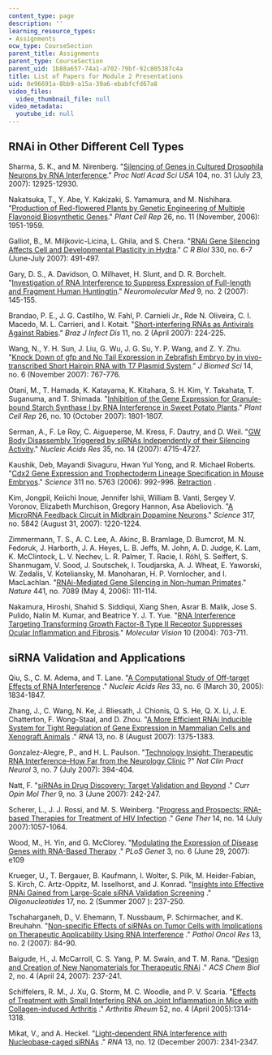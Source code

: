 ```yaml
---
content_type: page
description: ''
learning_resource_types:
- Assignments
ocw_type: CourseSection
parent_title: Assignments
parent_type: CourseSection
parent_uid: 1b88a657-74a1-a702-79bf-92c805387c4a
title: List of Papers for Module 2 Presentations
uid: 0e96691a-8bb9-a15a-39a6-ebabfcfd67a8
video_files:
  video_thumbnail_file: null
video_metadata:
  youtube_id: null
---
```


RNAi in Other Different Cell Types
----------------------------------

Sharma, S. K., and M. Nirenberg. "[Silencing of Genes in Cultured Drosophila Neurons by RNA Interference](http://www.ncbi.nlm.nih.gov/sites/entrez?Db=pubmed&Cmd=ShowDetailView&TermToSearch=17646657&ordinalpos=1&itool=EntrezSystem2.PEntrez.Pubmed.Pubmed_ResultsPanel.Pubmed_RVDocSum)." _Proc Natl Acad Sci USA_ 104, no. 31 (July 23, 2007): 12925-12930.

Nakatsuka, T., Y. Abe, Y. Kakizaki, S. Yamamura, and M. Nishihara. "[Production of Red-flowered Plants by Genetic Engineering of Multiple Flavonoid Biosynthetic Genes](http://www.ncbi.nlm.nih.gov/sites/entrez?Db=pubmed&Cmd=ShowDetailView&TermToSearch=17639403&ordinalpos=1&itool=EntrezSystem2.PEntrez.Pubmed.Pubmed_ResultsPanel.Pubmed_RVDocSum)." _Plant Cell Rep_ 26, no. 11 (November, 2006): 1951-1959.

Galliot, B., M. Miljkovic-Licina, L. Ghila, and S. Chera. "[RNAi Gene Silencing Affects Cell and Developmental Plasticity in Hydra](http://www.ncbi.nlm.nih.gov/sites/entrez?Db=pubmed&Cmd=ShowDetailView&TermToSearch=17631443&ordinalpos=1&itool=EntrezSystem2.PEntrez.Pubmed.Pubmed_ResultsPanel.Pubmed_RVDocSum)." _C R Biol_ 330, no. 6-7 (June-July 2007): 491-497.

Gary, D. S., A. Davidson, O. Milhavet, H. Slunt, and D. R. Borchelt. "[Investigation of RNA Interference to Suppress Expression of Full-length and Fragment Human Huntingtin](http://www.ncbi.nlm.nih.gov/sites/entrez?Db=pubmed&Cmd=ShowDetailView&TermToSearch=17627034&ordinalpos=1&itool=EntrezSystem2.PEntrez.Pubmed.Pubmed_ResultsPanel.Pubmed_RVDocSum)." _Neuromolecular Med_ 9, no. 2 (2007): 145-155.

Brandao, P. E., J. G. Castilho, W. Fahl, P. Carnieli Jr., Rde N. Oliveira, C. I. Macedo, M. L. Carrieri, and I. Kotait. "[Short-interfering RNAs as Antivirals Against Rabies](http://www.scielo.br/scielo.php)." _Braz J Infect Dis_ 11, no. 2 (April 2007): 224-225.

Wang, N., Y. H. Sun, J. Liu, G. Wu, J. G. Su, Y. P. Wang, and Z. Y. Zhu. "[Knock Down of gfp and No Tail Expression in Zebrafish Embryo by in vivo-transcribed Short Hairpin RNA with T7 Plasmid System](http://www.ncbi.nlm.nih.gov/sites/entrez?Db=pubmed&Cmd=ShowDetailView&TermToSearch=17624603&ordinalpos=3&itool=EntrezSystem2.PEntrez.Pubmed.Pubmed_ResultsPanel.Pubmed_RVDocSum)." _J Biomed Sci_ 14, no. 6 (November 2007): 767-776.

Otani, M., T. Hamada, K. Katayama, K. Kitahara, S. H. Kim, Y. Takahata, T. Suganuma, and T. Shimada. "[Inhibition of the Gene Expression for Granule-bound Starch Synthase I by RNA Interference in Sweet Potato Plants](http://www.ncbi.nlm.nih.gov/sites/entrez?Db=pubmed&Cmd=ShowDetailView&TermToSearch=17622537&ordinalpos=3&itool=EntrezSystem2.PEntrez.Pubmed.Pubmed_ResultsPanel.Pubmed_RVDocSum)." _Plant Cell Rep_ 26, no. 10 (October 2007): 1801-1807.

Serman, A., F. Le Roy, C. Aigueperse, M. Kress, F. Dautry, and D. Weil. "[GW Body Disassembly Triggered by siRNAs Independently of their Silencing Activity](http://www.ncbi.nlm.nih.gov/sites/entrez?Db=pubmed&Cmd=ShowDetailView&TermToSearch=17604308&ordinalpos=2&itool=EntrezSystem2.PEntrez.Pubmed.Pubmed_ResultsPanel.Pubmed_RVDocSum)." _Nucleic Acids Res_ 35, no. 14 (2007): 4715-4727.

Kaushik, Deb, Mayandi Sivaguru, Hwan Yul Yong, and R. Michael Roberts. "[Cdx2 Gene Expression and Trophectoderm Lineage Specification in Mouse Embryos](http://www.ncbi.nlm.nih.gov/sites/entrez?Db=pubmed&Cmd=ShowDetailView&TermToSearch=17604308&ordinalpos=2&itool=EntrezSystem2.PEntrez.Pubmed.Pubmed_ResultsPanel.Pubmed_RVDocSum)." _Science_ 311 no. 5763 (2006): 992-996. [Retraction](http://www.ncbi.nlm.nih.gov/sites/entrez?Db=pubmed&Cmd=ShowDetailView&TermToSearch=17656701&ordinalpos=1&itool=EntrezSystem2.PEntrez.Pubmed.Pubmed_ResultsPanel.Pubmed_RVAbstractPlus|) .

Kim, Jongpil, Keiichi Inoue, Jennifer Ishii, William B. Vanti, Sergey V. Voronov, Elizabeth Murchison, Gregory Hannon, Asa Abeliovich. "[A MicroRNA Feedback Circuit in Midbrain Dopamine Neurons](http://www.ncbi.nlm.nih.gov/sites/entrez?Db=pubmed&Cmd=ShowDetailView&TermToSearch=17761882&ordinalpos=1&itool=EntrezSystem2.PEntrez.Pubmed.Pubmed_ResultsPanel.Pubmed_RVDocSum)." _Science_ 317, no. 5842 (August 31, 2007): 1220-1224.

Zimmermann, T. S., A. C. Lee, A. Akinc, B. Bramlage, D. Bumcrot, M. N. Fedoruk, J. Harborth, J. A. Heyes, L. B. Jeffs, M. John, A. D. Judge, K. Lam, K. McClintock, L. V. Nechev, L. R. Palmer, T. Racie, I. Röhl, S. Seiffert, S. Shanmugam, V. Sood, J. Soutschek, I. Toudjarska, A. J. Wheat, E. Yaworski, W. Zedalis, V. Koteliansky, M. Manoharan, H. P. Vornlocher, and I. MacLachlan. "[RNAi-Mediated Gene Silencing in Non-human Primates](http://www.ncbi.nlm.nih.gov/sites/entrez?Db=pubmed&Cmd=ShowDetailView&TermToSearch=16565705&ordinalpos=1&itool=EntrezSystem2.PEntrez.Pubmed.Pubmed_ResultsPanel.Pubmed_RVAbstractPlus)." _Nature_ 441, no. 7089 (May 4, 2006): 111-114.

Nakamura, Hiroshi, Shahid S. Siddiqui, Xiang Shen, Asrar B. Malik, Jose S. Pulido, Nalin M. Kumar, and Beatrice Y. J. T. Yue. "[RNA Interference Targeting Transforming Growth Factor-ß Type II Receptor Suppresses Ocular Inflammation and Fibrosis](http://www.molvis.org/molvis/v10/a85/)." _Molecular Vision_ 10 (2004): 703-711.

siRNA Validation and Applications
---------------------------------

Qiu, S., C. M. Adema, and T. Lane. "[A Computational Study of Off-target Effects of RNA Interference](http://www.ncbi.nlm.nih.gov/sites/entrez?Db=pubmed&Cmd=ShowDetailView&TermToSearch=15800213&ordinalpos=2&itool=EntrezSystem2.PEntrez.Pubmed.Pubmed_ResultsPanel.Pubmed_RVDocSum) ." _Nucleic Acids Res_ 33, no. 6 (March 30, 2005): 1834-1847.

Zhang, J., C. Wang, N. Ke, J. Bliesath, J. Chionis, Q. S. He, Q. X. Li, J. E. Chatterton, F. Wong-Staal, and D. Zhou. "[A More Efficient RNAi Inducible System for Tight Regulation of Gene Expression in Mammalian Cells and Xenograft Animals](http://www.ncbi.nlm.nih.gov/sites/entrez?Db=pubmed&Cmd=ShowDetailView&TermToSearch=17616554&ordinalpos=1&itool=EntrezSystem2.PEntrez.Pubmed.Pubmed_ResultsPanel.Pubmed_RVDocSum) ." _RNA_ 13, no. 8 (August 2007): 1375-1383.

Gonzalez-Alegre, P., and H. L. Paulson. "[Technology Insight: Therapeutic RNA Interference–How Far from the Neurology Clinic](http://www.ncbi.nlm.nih.gov/sites/entrez?Db=pubmed&Cmd=ShowDetailView&TermToSearch=17611488&ordinalpos=1&itool=EntrezSystem2.PEntrez.Pubmed.Pubmed_ResultsPanel.Pubmed_RVDocSum) ?" _Nat Clin Pract Neurol_ 3, no. 7 (July 2007): 394-404.

Natt, F. "[siRNAs in Drug Discovery: Target Validation and Beyond](http://www.ncbi.nlm.nih.gov/sites/entrez?Db=pubmed&Cmd=ShowDetailView&TermToSearch=17608022&ordinalpos=4&itool=EntrezSystem2.PEntrez.Pubmed.Pubmed_ResultsPanel.Pubmed_RVDocSum) ." _Curr Opin Mol Ther_ 9, no. 3 (June 2007): 242-247.

Scherer, L., J. J. Rossi, and M. S. Weinberg. "[Progress and Prospects: RNA-based Therapies for Treatment of HIV Infection](http://www.ncbi.nlm.nih.gov/sites/entrez?Db=pubmed&Cmd=ShowDetailView&TermToSearch=17607313&ordinalpos=1&itool=EntrezSystem2.PEntrez.Pubmed.Pubmed_ResultsPanel.Pubmed_RVDocSum) ." _Gene Ther_ 14, no. 14 (July 2007):1057-1064.

Wood, M., H. Yin, and G. McClorey. "[Modulating the Expression of Disease Genes with RNA-Based Therapy](http://www.ncbi.nlm.nih.gov/sites/entrez?Db=pubmed&Cmd=ShowDetailView&TermToSearch=17604456&ordinalpos=2&itool=EntrezSystem2.PEntrez.Pubmed.Pubmed_ResultsPanel.Pubmed_RVDocSum) ." _PLoS Genet_ 3, no. 6 (June 29, 2007): e109

Krueger, U., T. Bergauer, B. Kaufmann, I. Wolter, S. Pilk, M. Heider-Fabian, S. Kirch, C. Artz-Oppitz, M. Isselhorst, and J. Konrad. "[Insights into Effective RNAi Gained from Large-Scale siRNA Validation Screening](http://www.ncbi.nlm.nih.gov/sites/entrez?Db=pubmed&Cmd=ShowDetailView&TermToSearch=17638527&ordinalpos=1&itool=EntrezSystem2.PEntrez.Pubmed.Pubmed_ResultsPanel.Pubmed_RVDocSum) ." _Oligonucleotides_ 17, no. 2 (Summer 2007 ): 237-250.

Tschaharganeh, D., V. Ehemann, T. Nussbaum, P. Schirmacher, and K. Breuhahn. "[Non-specific Effects of siRNAs on Tumor Cells with Implications on Therapeutic Applicability Using RNA Interference](http://www.ncbi.nlm.nih.gov/sites/entrez?Db=pubmed&Cmd=ShowDetailView&TermToSearch=17607368&ordinalpos=3&itool=EntrezSystem2.PEntrez.Pubmed.Pubmed_ResultsPanel.Pubmed_RVDocSum) ." _Pathol Oncol Res_ 13, no. 2 (2007): 84-90.

Baigude, H., J. McCarroll, C. S. Yang, P. M. Swain, and T. M. Rana. "[Design and Creation of New Nanomaterials for Therapeutic RNAi](http://www.ncbi.nlm.nih.gov/sites/entrez?Db=pubmed&Cmd=ShowDetailView&TermToSearch=17432823&ordinalpos=1&itool=EntrezSystem2.PEntrez.Pubmed.Pubmed_ResultsPanel.Pubmed_RVAbstractPlus) ." _ACS Chem Biol_ 2, no. 4 (April 24, 2007): 237-241.

Schiffelers, R. M., J. Xu, G. Storm, M. C. Woodle, and P. V. Scaria. "[Effects of Treatment with Small Interfering RNA on Joint Inflammation in Mice with Collagen-induced Arthritis](http://www.ncbi.nlm.nih.gov/sites/entrez?Db=pubmed&Cmd=ShowDetailView&TermToSearch=15818667&ordinalpos=1&itool=EntrezSystem2.PEntrez.Pubmed.Pubmed_ResultsPanel.Pubmed_RVAbstractPlus) ." _Arthritis Rheum_ 52, no. 4 (April 2005):1314-1318.

Mikat, V., and A. Heckel. "[Light-dependent RNA Interference with Nucleobase-caged siRNAs](http://www.ncbi.nlm.nih.gov/sites/entrez?Db=pubmed&Cmd=ShowDetailView&TermToSearch=17951332&ordinalpos=87&itool=EntrezSystem2.PEntrez.Pubmed.Pubmed_ResultsPanel.Pubmed_RVDocSum) ." _RNA_ 13, no. 12 (December 2007): 2341-2347.